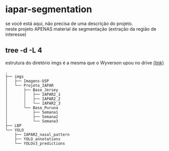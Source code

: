 # iapar-segmentation
se você está aqui, não precisa de uma descrição do projeto.  
neste projeto APENAS material de segmentação (extração da região de interesse)

## tree -d -L 4
estrutura do diretório imgs é a mesma que o Wyverson upou no drive [(link)](https://drive.google.com/drive/folders/112fcVvMraI6m6dWHwDB9heX22jj8m9Jg)
```
.
├── imgs
│   ├── Imagens-USP
│   └── Projeto_IAPAR
│       ├── Base_Jersey
│       │   ├── IAPAR2_1
│       │   ├── IAPAR2_2
│       │   └── IAPAR2_3
│       └── Base_Puruna
│           ├── Semana1
│           ├── Semana2
│           └── Semana3
├── LBP
└── YOLO
    ├── IAPAR2_nasal_pattern
    ├── YOLO_annotations
    └── YOLOv3_predictions
```
